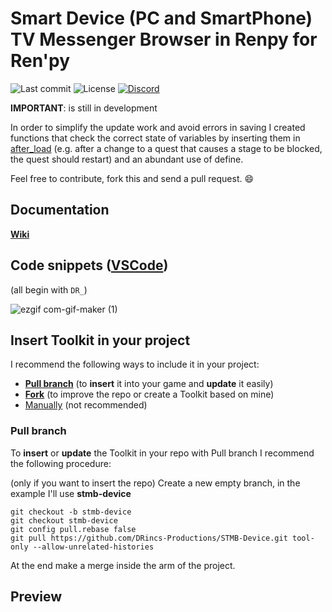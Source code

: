 # Smart Device (PC and SmartPhone) TV Messenger Browser in Renpy for Ren'py

![Last commit](https://img.shields.io/github/last-commit/DRincs-Productions/STMB-Device)
![License](https://img.shields.io/github/license/DRincs-Productions/STMB-Device)
<span class="discord">
<a href="https://discord.gg/5UFPjP9" title="Discord"><img src="https://img.shields.io/discord/688162156151439536" alt="Discord" /></a>
</span>

**IMPORTANT**: is still in development

In order to simplify the update work and avoid errors in saving I created functions that check the correct state of variables by inserting them in [after_load](game/tool/core.rpy#L1) (e.g. after a change to a quest that causes a stage to be blocked, the quest should restart) and an abundant use of define.

Feel free to contribute, fork this and send a pull request. 😄

## Documentation

**[Wiki](https://github.com/DRincs-Productions/STMB-Device/wiki)**

## Code snippets ([VSCode](https://code.visualstudio.com/))

(all begin with `DR_`)

![ezgif com-gif-maker (1)](https://user-images.githubusercontent.com/67595890/179365279-0d0b6d45-0048-4a0d-8c6d-9571b9c328f4.gif)

## Insert Toolkit in your project

I recommend the following ways to include it in your project:

- [**Pull branch**](#pull-branch) (to **insert** it into your game and **update** it easily)
- [**Fork**](https://docs.github.com/en/get-started/quickstart/fork-a-repo) (to improve the repo or create a Toolkit based on mine)
- [Manually](https://github.com/DRincs-Productions/STMB-Device/releases) (not recommended)

### Pull branch

To **insert** or **update** the Toolkit in your repo with Pull branch I recommend the following procedure:

(only if you want to insert the repo) Create a new empty branch, in the example I'll use **stmb-device**

```shell
git checkout -b stmb-device
git checkout stmb-device
git config pull.rebase false
git pull https://github.com/DRincs-Productions/STMB-Device.git tool-only --allow-unrelated-histories

```

At the end make a merge inside the arm of the project.

## Preview

